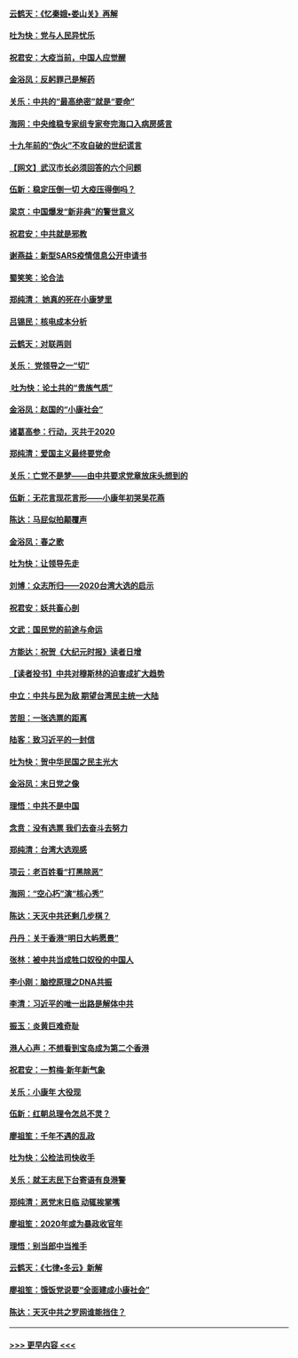 #### [云鹤天：《忆秦娥▪娄山关》再解](../pages/nsc993/n11824682.md?t=01280144) 
#### [吐为快：党与人民异忧乐](../pages/nsc993/n11824660.md?t=01280144) 
#### [祝君安：大疫当前，中国人应觉醒](../pages/nsc993/n11821946.md?t=01280144) 
#### [金浴凤：反躬罪己是解药](../pages/nsc993/n11820280.md?t=01280144) 
#### [关乐：中共的“最高绝密”就是“要命”](../pages/nsc993/n11816946.md?t=01280144) 
#### [海网：中央维稳专家组专家夸完海口入病房感言](../pages/nsc993/n11815138.md?t=01280144) 
#### [十九年前的“伪火”不攻自破的世纪谎言](../pages/nsc993/n11813238.md?t=01280144) 
#### [【网文】武汉市长必须回答的六个问题](../pages/nsc993/n11813848.md?t=01280144) 
#### [伍新：稳定压倒一切 大疫压得倒吗？](../pages/nsc993/n11812634.md?t=01280144) 
#### [梁京：中国爆发“新非典”的警世意义](../pages/nsc993/n11812554.md?t=01280144) 
#### [祝君安：中共就是邪教](../pages/nsc993/n11812431.md?t=01280144) 
#### [谢燕益：新型SARS疫情信息公开申请书](../pages/nsc993/n11808840.md?t=01280144) 
#### [蜀笑笑：论合法](../pages/nsc993/n11808064.md?t=01280144) 
#### [郑纯清： 她真的死在小康梦里](../pages/nsc993/n11806623.md?t=01280144) 
#### [吕锡民：核电成本分析](../pages/nsc993/n11806284.md?t=01280144) 
#### [云鹤天：对联两则](../pages/nsc993/n11805957.md?t=01280144) 
#### [关乐： 党领导之一“切”](../pages/nsc993/n11804505.md?t=01280144) 
#### [ 吐为快：论土共的“贵族气质”](../pages/nsc993/n11804490.md?t=01280144) 
#### [金浴凤：赵国的“小康社会”](../pages/nsc993/n11804452.md?t=01280144) 
#### [诸葛高参：行动，灭共于2020](../pages/nsc993/n11804120.md?t=01280144) 
#### [郑纯清：爱国主义最终要党命](../pages/nsc993/n11802197.md?t=01280144) 
#### [关乐：亡党不是梦——由中共要求党章放床头想到的](../pages/nsc993/n11802156.md?t=01280144) 
#### [伍新：无花言现花言形——小康年初哭吴花燕](../pages/nsc993/n11800044.md?t=01280144) 
#### [陈达：马屁似拍颠覆声](../pages/nsc993/n11800010.md?t=01280144) 
#### [金浴凤：春之歌](../pages/nsc993/n11797687.md?t=01280144) 
#### [吐为快：让领导先走](../pages/nsc993/n11797512.md?t=01280144) 
#### [刘博：众志所归——2020台湾大选的启示](../pages/nsc993/n11796878.md?t=01280144) 
#### [祝君安：妖共畜心剖](../pages/nsc993/n11794273.md?t=01280144) 
#### [文武：国民党的前途与命运](../pages/nsc993/n11794198.md?t=01280144) 
#### [方能达：祝贺《大纪元时报》读者日增](../pages/nsc993/n11793807.md?t=01280144) 
#### [【读者投书】中共对穆斯林的迫害成扩大趋势](../pages/nsc993/n11791371.md?t=01280144) 
#### [中立：中共与民为敌 期望台湾民主统一大陆](../pages/nsc993/n11790392.md?t=01280144) 
#### [苦胆：一张选票的距离](../pages/nsc993/n11788914.md?t=01280144) 
#### [陆客：致习近平的一封信](../pages/nsc993/n11788867.md?t=01280144) 
#### [吐为快：贺中华民国之民主光大](../pages/nsc993/n11788618.md?t=01280144) 
#### [金浴凤：末日党之像](../pages/nsc993/n11787475.md?t=01280144) 
#### [理悟：中共不是中国](../pages/nsc993/n11787463.md?t=01280144) 
#### [念贲：没有选票  我们去奋斗去努力](../pages/nsc993/n11787398.md?t=01280144) 
#### [郑纯清：台湾大选观感](../pages/nsc993/n11786210.md?t=01280144) 
#### [项云：老百姓看“打黑除恶”](../pages/nsc993/n11785398.md?t=01280144) 
#### [海网：“空心朽”演“核心秀”](../pages/nsc993/n11783874.md?t=01280144) 
#### [陈达：天灭中共还剩几步棋？](../pages/nsc993/n11783719.md?t=01280144) 
#### [丹丹：关于香港“明日大屿愿景”](../pages/nsc993/n11783273.md?t=01280144) 
#### [张林：被中共当成牲口奴役的中国人](../pages/nsc993/n11782397.md?t=01280144) 
#### [李小刚：脑控原理之DNA共振](../pages/nsc993/n11780962.md?t=01280144) 
#### [李清：习近平的唯一出路是解体中共](../pages/nsc993/n11780866.md?t=01280144) 
#### [振玉：炎黄巨难奇耻](../pages/nsc993/n11779632.md?t=01280144) 
#### [港人心声：不想看到宝岛成为第二个香港](../pages/nsc993/n11778817.md?t=01280144) 
#### [祝君安：一剪梅‧新年新气象](../pages/nsc993/n11776340.md?t=01280144) 
#### [关乐：小康年 大役现](../pages/nsc993/n11774213.md?t=01280144) 
#### [伍新：红朝总理令怎总不灵？](../pages/nsc993/n11770813.md?t=01280144) 
#### [廖祖笙：千年不遇的乱政](../pages/nsc993/n11770373.md?t=01280144) 
#### [吐为快：公检法司快收手](../pages/nsc993/n11770359.md?t=01280144) 
#### [关乐：就王志民下台寄语有良港警](../pages/nsc993/n11769903.md?t=01280144) 
#### [郑纯清：恶党末日临 动辄挨掌嘴](../pages/nsc993/n11769356.md?t=01280144) 
#### [廖祖笙：2020年或为暴政收官年](../pages/nsc993/n11768216.md?t=01280144) 
#### [理悟：别当郎中当推手](../pages/nsc993/n11768243.md?t=01280144) 
#### [云鹤天：《七律▪冬云》新解](../pages/nsc993/n11768204.md?t=01280144) 
#### [廖祖笙：饿饭党说要“全面建成小康社会”](../pages/nsc993/n11767482.md?t=01280144) 
#### [陈达：天灭中共之罗网谁能挡住？](../pages/nsc993/n11767465.md?t=01280144) 

----
#### [ >>> 更早内容 <<< ](../indexes/nsc993-earlier.md)
